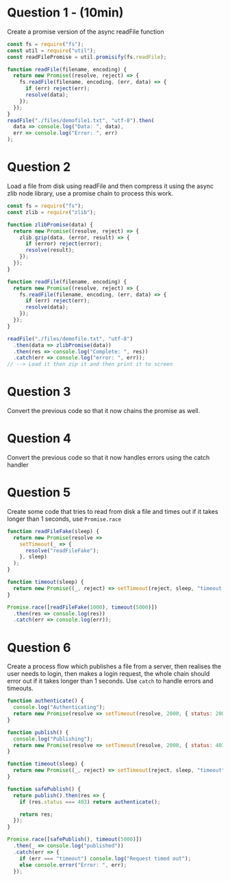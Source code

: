 # Question 1 - (10min)

Create a promise version of the async readFile function

```js
const fs = require("fs");
const util = require("util");
const readFilePromise = util.promisify(fs.readFile);

function readFile(filename, encoding) {
  return new Promise((resolve, reject) => {
    fs.readFile(filename, encoding, (err, data) => {
      if (err) reject(err);
      resolve(data);
    });
  });
}
readFile("./files/demofile1.txt", "utf-8").then(
  data => console.log("Data: ", data),
  err => console.log("Error: ", err)
);
```

# Question 2

Load a file from disk using readFile and then compress it using the async zlib node library, use a promise chain to process this work.

```js
const fs = require("fs");
const zlib = require("zlib");

function zlibPromise(data) {
  return new Promise((resolve, reject) => {
    zlib.gzip(data, (error, result) => {
      if (error) reject(error);
      resolve(result);
    });
  });
}

function readFile(filename, encoding) {
  return new Promise((resolve, reject) => {
    fs.readFile(filename, encoding, (err, data) => {
      if (err) reject(err);
      resolve(data);
    });
  });
}

readFile("./files/demofile.txt", "utf-8")
  .then(data => zlibPromise(data))
  .then(res => console.log("Complete: ", res))
  .catch(err => console.log("error: ", err));
// --> Load it then zip it and then print it to screen
```

# Question 3

Convert the previous code so that it now chains the promise as well.

# Question 4

Convert the previous code so that it now handles errors using the catch handler

# Question 5

Create some code that tries to read from disk a file and times out if it takes longer than 1 seconds, use `Promise.race`

```js
function readFileFake(sleep) {
  return new Promise(resolve =>
    setTimeout(_ => {
      resolve("readFileFake");
    }, sleep)
  );
}

function timeout(sleep) {
  return new Promise((_, reject) => setTimeout(reject, sleep, "timeout msg"));
}

Promise.race([readFileFake(1000), timeout(5000)])
  .then(res => console.log(res))
  .catch(err => console.log(err));
```

# Question 6

Create a process flow which publishes a file from a server, then realises the user needs to login, then makes a login request, the whole chain should error out if it takes longer than 1 seconds. Use `catch` to handle errors and timeouts.

```js
function authenticate() {
  console.log("Authenticating");
  return new Promise(resolve => setTimeout(resolve, 2000, { status: 200 }));
}

function publish() {
  console.log("Publishing");
  return new Promise(resolve => setTimeout(resolve, 2000, { status: 403 }));
}

function timeout(sleep) {
  return new Promise((_, reject) => setTimeout(reject, sleep, "timeout"));
}

function safePublish() {
  return publish().then(res => {
    if (res.status === 403) return authenticate();

    return res;
  });
}

Promise.race([safePublish(), timeout(5000)])
  .then(_ => console.log("published"))
  .catch(err => {
    if (err === "timeout") console.log("Request timed out");
    else console.error("Error: ", err);
  });
```
